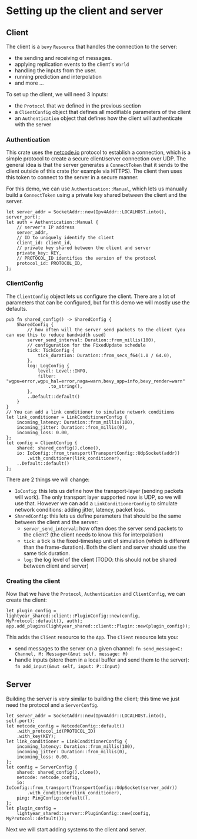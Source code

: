 # Setting up the client and server

## Client

The client is a `bevy` `Resource` that handles the connection to the server:
- the sending and receiving of messages.
- applying replication events to the client's `World`
- handling the inputs from the user.
- running prediction and interpolation
- and more ...

To set up the client, we will need 3 inputs:
- the `Protocol` that we defined in the previous section
- a `ClientConfig` object that defines all modifiable parameters of the client
- an `Authentication` object that defines how the client will authenticate with the server


### Authentication

This crate uses the [netcode.io](https://github.com/networkprotocol/netcode/blob/master/STANDARD.md) protocol to establish a connection, which is 
a simple protocol to create a secure client/server connection over UDP. The general idea is that the server generates a `ConnectToken` that it sends
to the client outside of this crate (for example via HTTPS). The client
then uses this token to connect to the server in a secure manner.

For this demo, we can use `Authentication::Manual`, which lets us manually build a `ConnectToken` using a private key shared
between the client and the server.

```rust,noplayground
let server_addr = SocketAddr::new(Ipv4Addr::LOCALHOST.into(), server_port);
let auth = Authentication::Manual {
    // server's IP address
    server_addr,
    // ID to uniquely identify the client
    client_id: client_id,
    // private key shared between the client and server
    private_key: KEY,
    // PROTOCOL_ID identifies the version of the protocol
    protocol_id: PROTOCOL_ID,
};
```

### ClientConfig

The `ClientConfig` object lets us configure the client. There are a lot of parameters that can be configured,
but for this demo we will mostly use the defaults.

```rust,noplayground
pub fn shared_config() -> SharedConfig {
    SharedConfig {
        // how often will the server send packets to the client (you can use this to reduce bandwidth used)
        server_send_interval: Duration::from_millis(100),
        // configuration for the FixedUpdate schedule
        tick: TickConfig {
            tick_duration: Duration::from_secs_f64(1.0 / 64.0),
        },
        log: LogConfig {
            level: Level::INFO,
            filter: "wgpu=error,wgpu_hal=error,naga=warn,bevy_app=info,bevy_render=warn"
                .to_string(),
        },
        ..Default::default()
    }
}
// You can add a link conditioner to simulate network conditions
let link_conditioner = LinkConditionerConfig {
    incoming_latency: Duration::from_millis(100),
    incoming_jitter: Duration::from_millis(0),
    incoming_loss: 0.00,
};
let config = ClientConfig {
    shared: shared_config().clone(),
    io: IoConfig::from_transport(TransportConfig::UdpSocket(addr))
        .with_conditioner(link_conditioner),
    ..Default::default()
};
```

There are 2 things we will change:
- `IoConfig`: this lets us define how the transport-layer (sending packets will work). The only transport layer supported now is UDP, so we will use that.
  However we can add a `LinkConditionerConfig` to simulate network conditions: adding jitter, latency, packet loss.
- `SharedConfig`: this lets us define parameters that should be the same between the client and the server:
  - `server_send_interval`: how often does the server send packets to the client? (the client needs to know this for interpolation)
  - `tick`: a tick is the fixed-timestep unit of simulation (which is different than the frame-duration). Both the client and server should use the same tick duration.
  - `log`: the log level of the client (TODO: this should not be shared between client and server)

### Creating the client

Now that we have the `Protocol`, `Authentication` and `ClientConfig`, we can create the client:

```rust,noplayground
let plugin_config = lightyear_shared::client::PluginConfig::new(config, MyProtocol::default(), auth);
app.add_plugins(lightyear_shared::client::Plugin::new(plugin_config));
```

This adds the `Client` resource to the `App`.
The `Client` resource lets you:
- send messages to the server on a given channel: `fn send_message<C: Channel, M: Message>(&mut self, message: M)`
- handle inputs (store them in a local buffer and send them to the server): `fn add_input(&mut self, input: P::Input)`

## Server

Building the server is very similar to building the client; this time we just need the protocol and a `ServerConfig`.

```rust,noplayground
let server_addr = SocketAddr::new(Ipv4Addr::LOCALHOST.into(), self.port);
let netcode_config = NetcodeConfig::default()
    .with_protocol_id(PROTOCOL_ID)
    .with_key(KEY);
let link_conditioner = LinkConditionerConfig {
    incoming_latency: Duration::from_millis(100),
    incoming_jitter: Duration::from_millis(0),
    incoming_loss: 0.00,
};
let config = ServerConfig {
    shared: shared_config().clone(),
    netcode: netcode_config,
    io: IoConfig::from_transport(TransportConfig::UdpSocket(server_addr))
        .with_conditioner(link_conditioner),
    ping: PingConfig::default(),
};
let plugin_config =
    lightyear_shared::server::PluginConfig::new(config, MyProtocol::default());
```

Next we will start adding systems to the client and server.